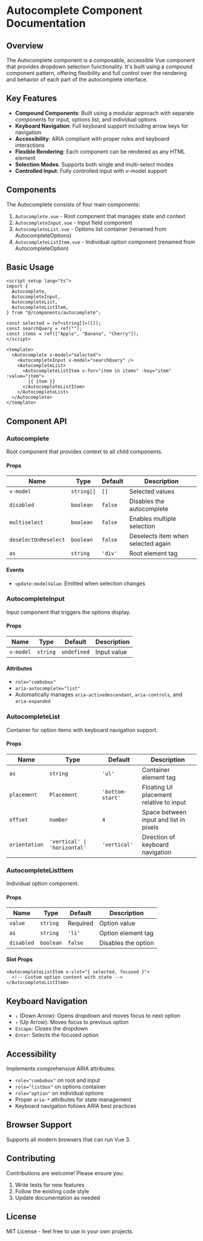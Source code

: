 <script setup lang="ts">
import AutocompleteDemo from './demos/AutocompleteDemo.vue';

</script>

# Autocomplete Component Documentation

## Overview

The Autocomplete component is a composable, accessible Vue component that provides dropdown selection functionality. It's built using a compound component pattern, offering flexibility and full control over the rendering and behavior of each part of the autocomplete interface.

<AutocompleteDemo/>

## Key Features

- **Compound Components**: Built using a modular approach with separate components for input, options list, and individual options
- **Keyboard Navigation**: Full keyboard support including arrow keys for navigation
- **Accessibility**: ARIA compliant with proper roles and keyboard interactions
- **Flexible Rendering**: Each component can be rendered as any HTML element
- **Selection Modes**: Supports both single and multi-select modes
- **Controlled Input**: Fully controlled input with v-model support

## Components

The Autocomplete consists of four main components:

1. `Autocomplete.vue` - Root component that manages state and context
2. `AutocompleteInput.vue` - Input field component
3. `AutocompleteList.vue` - Options list container (renamed from AutocompleteOptions)
4. `AutocompleteListItem.vue` - Individual option component (renamed from AutocompleteOption)

## Basic Usage

```vue
<script setup lang="ts">
import {
  Autocomplete,
  AutocompleteInput,
  AutocompleteList,
  AutocompleteListItem,
} from "@/components/autocomplete";

const selected = ref<string[]>([]);
const searchQuery = ref("");
const items = ref(["Apple", "Banana", "Cherry"]);
</script>

<template>
  <Autocomplete v-model="selected">
    <AutocompleteInput v-model="searchQuery" />
    <AutocompleteList>
      <AutocompleteListItem v-for="item in items" :key="item" :value="item">
        {{ item }}
      </AutocompleteListItem>
    </AutocompleteList>
  </Autocomplete>
</template>
```

## Component API

### Autocomplete

Root component that provides context to all child components.

#### Props

| Name                 | Type       | Default | Description                        |
| -------------------- | ---------- | ------- | ---------------------------------- |
| `v-model`            | `string[]` | `[]`    | Selected values                    |
| `disabled`           | `boolean`  | `false` | Disables the autocomplete          |
| `multiselect`        | `boolean`  | `false` | Enables multiple selection         |
| `deselectOnReselect` | `boolean`  | `false` | Deselects item when selected again |
| `as`                 | `string`   | `'div'` | Root element tag                   |

#### Events

- `update:modelValue`: Emitted when selection changes

### AutocompleteInput

Input component that triggers the options display.

#### Props

| Name      | Type     | Default     | Description |
| --------- | -------- | ----------- | ----------- |
| `v-model` | `string` | `undefined` | Input value |

#### Attributes

- `role="combobox"`
- `aria-autocomplete="list"`
- Automatically manages `aria-activedescendant`, `aria-controls`, and `aria-expanded`

### AutocompleteList

Container for option items with keyboard navigation support.

#### Props

| Name          | Type                         | Default          | Description                             |
| ------------- | ---------------------------- | ---------------- | --------------------------------------- |
| `as`          | `string`                     | `'ul'`           | Container element tag                   |
| `placement`   | `Placement`                  | `'bottom-start'` | Floating UI placement relative to input |
| `offset`      | `number`                     | `4`              | Space between input and list in pixels  |
| `orientation` | `'vertical' \| 'horizontal'` | `'vertical'`     | Direction of keyboard navigation        |

### AutocompleteListItem

Individual option component.

#### Props

| Name       | Type      | Default  | Description         |
| ---------- | --------- | -------- | ------------------- |
| `value`    | `string`  | Required | Option value        |
| `as`       | `string`  | `'li'`   | Option element tag  |
| `disabled` | `boolean` | `false`  | Disables the option |

#### Slot Props

```vue
<AutocompleteListItem v-slot="{ selected, focused }">
  <!-- Custom option content with state -->
</AutocompleteListItem>
```

## Keyboard Navigation

- `↓` (Down Arrow): Opens dropdown and moves focus to next option
- `↑` (Up Arrow): Moves focus to previous option
- `Escape`: Closes the dropdown
- `Enter`: Selects the focused option

## Accessibility

Implements comprehensive ARIA attributes:

- `role="combobox"` on root and input
- `role="listbox"` on options container
- `role="option"` on individual options
- Proper `aria-*` attributes for state management
- Keyboard navigation follows ARIA best practices

## Browser Support

Supports all modern browsers that can run Vue 3.

## Contributing

Contributions are welcome! Please ensure you:

1. Write tests for new features
2. Follow the existing code style
3. Update documentation as needed

## License

MIT License - feel free to use in your own projects.
